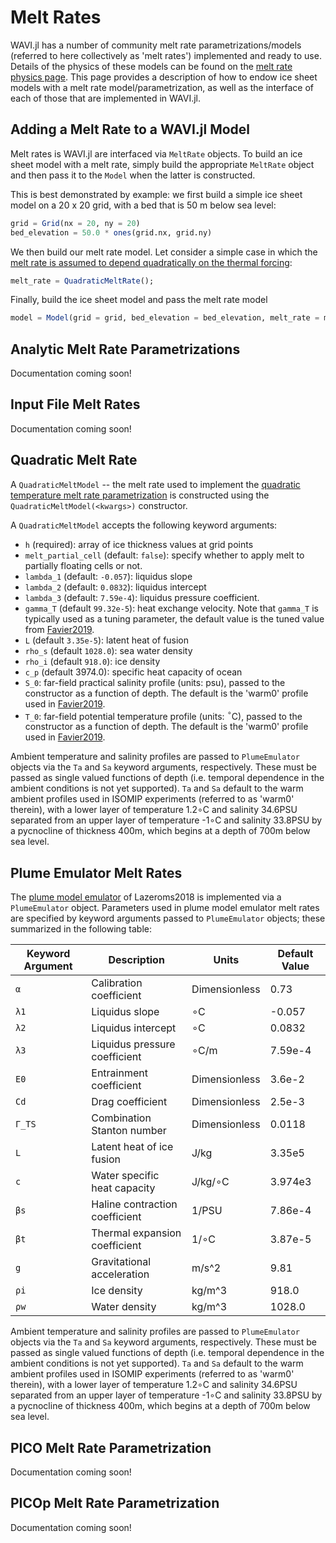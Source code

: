 # Melt Rates
WAVI.jl has a number of community melt rate parametrizations/models (referred to here collectively as 'melt rates') implemented and ready to use. Details of the physics of these models can be found on the [melt rate physics page](../physics/melting.md). This page provides a description of how to endow ice sheet models with a melt rate model/parametrization, as well as the interface of each of those that are implemented in WAVI.jl.

## Adding a Melt Rate to a WAVI.jl Model
Melt rates is WAVI.jl are interfaced via `MeltRate` objects. To build an ice sheet model with a melt rate, simply build the appropriate `MeltRate` object and then pass it to the `Model` when the latter is constructed.

This is best demonstrated by example: we first build a simple ice sheet model on a 20 x 20 grid, with a bed that is 50 m below sea level:
```julia
grid = Grid(nx = 20, ny = 20)
bed_elevation = 50.0 * ones(grid.nx, grid.ny)
```
We then build our melt rate model. Let consider a simple case in which the [melt rate is assumed to depend quadratically on the thermal forcing](#Quadratic-Melt-Rate):
```julia
melt_rate = QuadraticMeltRate();
```
Finally, build the ice sheet model and pass the melt rate model
```julia
model = Model(grid = grid, bed_elevation = bed_elevation, melt_rate = melt_rate)
```

## Analytic Melt Rate Parametrizations
Documentation coming soon!

## Input File Melt Rates
Documentation coming soon!


## Quadratic Melt Rate
A `QuadraticMeltModel` -- the melt rate used to implement the [quadratic temperature melt rate parametrization](../physics/melting.md#Quadratic-Temperature-Melt-Rate-Parametrization) is constructed using the `QuadraticMeltModel(<kwargs>)` constructor. 

A `QuadraticMeltModel` accepts the following keyword arguments:
- `h` (required): array of ice thickness values at grid points
- `melt_partial_cell` (default: `false`): specify whether to apply melt to partially floating cells or not.
- `lambda_1` (default: `-0.057`): liquidus slope
- `lambda_2` (default: `0.0832`): liquidus intercept
- `lambda_3` (default: `7.59e-4`): liquidus pressure coefficient.
- `gamma_T` (default `99.32e-5`): heat exchange velocity. Note that `gamma_T` is typically used as a tuning parameter, the default value is the tuned value from [Favier2019](@cite).
- `L` (default `3.35e-5`): latent heat of fusion
- `rho_s` (default `1028.0`): sea water density
- `rho_i` (default `918.0`): ice density
- `c_p` (default 3974.0): specific heat capacity of ocean
- `S_0`: far-field practical salinity profile (units: psu), passed to the constructor as a function of depth. The default is the 'warm0' profile used in [Favier2019](@cite).
- `T_0`: far-field potential temperature profile (units: ${}^\circ$C), passed to the constructor as a function of depth. The default is the 'warm0' profile used in [Favier2019](@cite).

Ambient temperature and salinity profiles are passed to `PlumeEmulator` objects via the `Ta` and `Sa` keyword arguments, respectively. These must be passed as single valued functions of depth (i.e. temporal dependence in the ambient conditions is not yet supported). `Ta` and `Sa` default to the warm ambient profiles used in ISOMIP experiments (referred to as 'warm0' therein), with a lower layer of temperature 1.2∘C and salinity 34.6PSU separated from an upper layer of temperature -1∘C and salinity 33.8PSU by a pycnocline of thickness 400m, which begins at a depth of 700m below sea level.

## Plume Emulator Melt Rates
The [plume model emulator](../physics/melting.md#Plume-Emulator-Melt-Rate) of Lazeroms2018 is implemented via a `PlumeEmulator` object. Parameters used in plume model emulator melt rates are specified by keyword arguments passed to `PlumeEmulator` objects; these summarized in the following table:

| Keyword Argument   | Description                   | Units               | Default Value |
| ------------------ | ----------------------------- | ------------------- | ------------- |
| `α`                | Calibration coefficient       | Dimensionless       | 0.73          |
| `λ1`               | Liquidus slope                | ∘C                  |-0.057         |
| `λ2`               | Liquidus intercept            | ∘C                  |0.0832         |
| `λ3`               | Liquidus pressure coefficient | ∘C/m                |7.59e-4        |
| `E0`               | Entrainment coefficient       | Dimensionless       |3.6e-2         |
| `Cd`               | Drag coefficient              | Dimensionless       |2.5e-3         |
| `Γ_TS`             | Combination Stanton number    | Dimensionless       |0.0118         |
| `L`                | Latent heat of ice fusion     | J/kg                |3.35e5         |
| `c`                | Water specific heat capacity  | J/kg/∘C             |3.974e3        |
| `βs`               | Haline contraction coefficient| 1/PSU               |7.86e-4        |
| `βt`               | Thermal expansion coefficient | 1/∘C                |3.87e-5        | 
| `g`                | Gravitational acceleration    | m/s^2               |9.81           |
| `ρi`               | Ice density                   | kg/m^3              |918.0          |
| `ρw`               | Water density                 | kg/m^3              |1028.0         |

Ambient temperature and salinity profiles are passed to `PlumeEmulator` objects via the `Ta` and `Sa` keyword arguments, respectively. These must be passed as single valued functions of depth (i.e. temporal dependence in the ambient conditions is not yet supported). `Ta` and `Sa` default to the warm ambient profiles used in ISOMIP experiments (referred to as 'warm0' therein), with a lower layer of temperature 1.2∘C and salinity 34.6PSU separated from an upper layer of temperature -1∘C and salinity 33.8PSU by a pycnocline of thickness 400m, which begins at a depth of 700m below sea level.

## PICO Melt Rate Parametrization
Documentation coming soon!

## PICOp Melt Rate Parametrization
Documentation coming soon!
